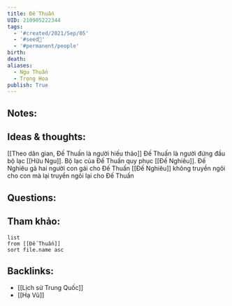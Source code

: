 ```yaml
---
title: Đế Thuấn
UID: 210905222344
tags:
  - '#created/2021/Sep/05'
  - '#seed🥜'
  - '#permanent/people'
birth: 
death: 
aliases:
  - Ngu Thuấn
  - Trọng Hoa
publish: True
---
```


## Notes:


## Ideas & thoughts:
[[Theo dân gian, Đế Thuấn là người hiếu thảo]]
Đế Thuấn là người đứng đầu bộ lạc [[Hữu Ngu]]. 
Bộ lạc của Đế Thuấn quy phục [[Đế Nghiêu]].
Đế Nghiêu gả hai người con gái cho Đế Thuấn
[[Đế Nghiêu]] không truyền ngôi cho con mà lại truyền ngôi lại cho Đế Thuấn



## Questions:


## Tham khảo:

```dataview
list
from [[Đế Thuấn]]
sort file.name asc
```
## Backlinks:
- [[Lịch sử Trung Quốc]]
- [[Hạ Vũ]]
